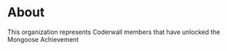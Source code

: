 About
=====

This organization represents Coderwall members that have unlocked the Mongoose Achievement 